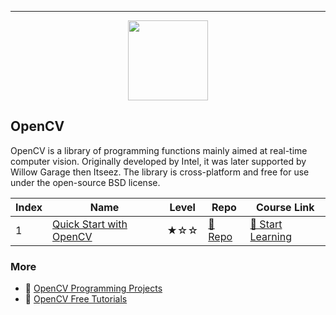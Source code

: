 
---

<div align="center">
<img width="128px" src="https://file.labex.io/path/pQ75vSY2Oubi.png">
</div>

## OpenCV

OpenCV is a library of programming functions mainly aimed at real-time computer vision. Originally developed by Intel, it was later supported by Willow Garage then Itseez. The library is cross-platform and free for use under the open-source BSD license.

|   Index | Name                                                | Level   | Repo                                                            | Course Link                                                          |
|---------|-----------------------------------------------------|---------|-----------------------------------------------------------------|----------------------------------------------------------------------|
|       1 | [Quick Start with OpenCV](#quick-start-with-opencv) | ★☆☆     | [🔗 Repo](https://github.com/labex-labs/quick-start-with-opencv) | [🚀 Start Learning](https://labex.io/courses/quick-start-with-opencv) |

### More

- 🔗 [OpenCV Programming Projects](https://github.com/labex-labs/awesome-programming-projects?tab=readme-ov-file#opencv)
- 🔗 [OpenCV Free Tutorials](https://github.com/labex-labs/opencv-free-tutorials)

